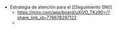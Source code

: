 - Estrategia de atención para el [[Seguimiento SNI]]
	- https://miro.com/app/board/uXjVO_TKz90=/?share_link_id=776678297122
	-